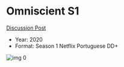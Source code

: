 # Omniscient S1

[Discussion Post](https://www.avsforum.com/threads/bass-eq-for-filtered-movies.2995212/post-59194806)

* Year: 2020
* Format: Season 1 Netflix Portuguese DD+

![img 0](https://i.imgur.com/7Q9w27k.jpg)

